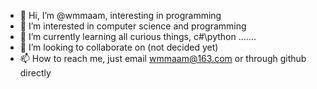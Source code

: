 - 👋 Hi, I’m @wmmaam, interesting in programming
- 👀 I’m interested in computer science and programming
- 🌱 I’m currently learning all curious things, c#\python .......
- 💞️ I’m looking to collaborate on (not decided yet)
- 📫 How to reach me, just email wmmaam@163.com or through github directly

<!---
wmmaam/wmmaam is a ✨ special ✨ repository because its `README.md` (this file) appears on your GitHub profile.
You can click the Preview link to take a look at your changes.
--->
